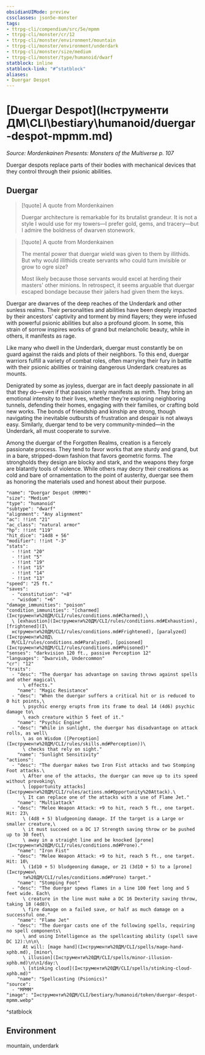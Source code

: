 ```yaml
---
obsidianUIMode: preview
cssclasses: json5e-monster
tags:
- ttrpg-cli/compendium/src/5e/mpmm
- ttrpg-cli/monster/cr/12
- ttrpg-cli/monster/environment/mountain
- ttrpg-cli/monster/environment/underdark
- ttrpg-cli/monster/size/medium
- ttrpg-cli/monster/type/humanoid/dwarf
statblock: inline
statblock-link: "#^statblock"
aliases:
- Duergar Despot
---
```

# [Duergar Despot](Інструменти ДМ\CLI\bestiary\humanoid/duergar-despot-mpmm.md)
*Source: Mordenkainen Presents: Monsters of the Multiverse p. 107*  

Duergar despots replace parts of their bodies with mechanical devices that they control through their psionic abilities.

## Duergar

> [!quote] A quote from Mordenkainen  
> 
> Duergar architecture is remarkable for its brutalist grandeur. It is not a style I would use for my towers—I prefer gold, gems, and tracery—but I admire the boldness of dwarven stonework.

> [!quote] A quote from Mordenkainen  
> 
> The mental power that duergar wield was given to them by illithids. But why would illithids create servants who could turn invisible or grow to ogre size?
> 
> Most likely because those servants would excel at herding their masters' other minions. In retrospect, it seems arguable that duergar escaped bondage because their jailers had given them the keys.

Duergar are dwarves of the deep reaches of the Underdark and other sunless realms. Their personalities and abilities have been deeply impacted by their ancestors' captivity and torment by mind flayers; they were infused with powerful psionic abilities but also a profound gloom. In some, this strain of sorrow inspires works of grand but melancholic beauty, while in others, it manifests as rage.

Like many who dwell in the Underdark, duergar must constantly be on guard against the raids and plots of their neighbors. To this end, duergar warriors fulfill a variety of combat roles, often marrying their fury in battle with their psionic abilities or training dangerous Underdark creatures as mounts.

Denigrated by some as joyless, duergar are in fact deeply passionate in all that they do—even if that passion rarely manifests as mirth. They bring an emotional intensity to their lives, whether they're exploring neighboring tunnels, defending their homes, engaging with their families, or crafting bold new works. The bonds of friendship and kinship are strong, though navigating the inevitable outbursts of frustration and despair is not always easy. Similarly, duergar tend to be very community-minded—in the Underdark, all must cooperate to survive.

Among the duergar of the Forgotten Realms, creation is a fiercely passionate process. They tend to favor works that are sturdy and grand, but in a bare, stripped-down fashion that favors geometric forms. The strongholds they design are blocky and stark, and the weapons they forge are blatantly tools of violence. While others may decry their creations as cold and bare of ornamentation to the point of austerity, duergar see them as honoring the materials used and honest about their purpose.

```statblock
"name": "Duergar Despot (MPMM)"
"size": "Medium"
"type": "humanoid"
"subtype": "dwarf"
"alignment": "Any alignment"
"ac": !!int "21"
"ac_class": "natural armor"
"hp": !!int "119"
"hit_dice": "14d8 + 56"
"modifier": !!int "-3"
"stats":
  - !!int "20"
  - !!int "5"
  - !!int "19"
  - !!int "15"
  - !!int "14"
  - !!int "13"
"speed": "25 ft."
"saves":
  - "constitution": "+8"
  - "wisdom": "+6"
"damage_immunities": "poison"
"condition_immunities": "[charmed](Інструменти%20ДМ/CLI/rules/conditions.md#Charmed),\
  \ [exhaustion](Інструменти%20ДМ/CLI/rules/conditions.md#Exhaustion), [frightened](І\
  нструменти%20ДМ/CLI/rules/conditions.md#Frightened), [paralyzed](Інструменти%20Д\
  М/CLI/rules/conditions.md#Paralyzed), [poisoned](Інструменти%20ДМ/CLI/rules/conditions.md#Poisoned)"
"senses": "darkvision 120 ft., passive Perception 12"
"languages": "Dwarvish, Undercommon"
"cr": "12"
"traits":
  - "desc": "The duergar has advantage on saving throws against spells and other magical\
      \ effects."
    "name": "Magic Resistance"
  - "desc": "When the duergar suffers a critical hit or is reduced to 0 hit points,\
      \ psychic energy erupts from its frame to deal 14 (4d6) psychic damage to\
      \ each creature within 5 feet of it."
    "name": "Psychic Engine"
  - "desc": "While in sunlight, the duergar has disadvantage on attack rolls, as well\
      \ as on Wisdom ([Perception](Інструменти%20ДМ/CLI/rules/skills.md#Perception))\
      \ checks that rely on sight."
    "name": "Sunlight Sensitivity"
"actions":
  - "desc": "The duergar makes two Iron Fist attacks and two Stomping Foot attacks.\
      \ After one of the attacks, the duergar can move up to its speed without provoking\
      \ [opportunity attacks](Інструменти%20ДМ/CLI/rules/actions.md#Opportunity%20Attack).\
      \ It can replace one of the attacks with a use of Flame Jet."
    "name": "Multiattack"
  - "desc": "Melee Weapon Attack: +9 to hit, reach 5 ft., one target. Hit: 23\
      \ (4d8 + 5) bludgeoning damage. If the target is a Large or smaller creature,\
      \ it must succeed on a DC 17 Strength saving throw or be pushed up to 30 feet\
      \ away in a straight line and be knocked [prone](Інструменти%20ДМ/CLI/rules/conditions.md#Prone)."
    "name": "Iron Fist"
  - "desc": "Melee Weapon Attack: +9 to hit, reach 5 ft., one target. Hit: 10\
      \ (1d10 + 5) bludgeoning damage, or 21 (3d10 + 5) to a [prone](Інструмен\
      ти%20ДМ/CLI/rules/conditions.md#Prone) target."
    "name": "Stomping Foot"
  - "desc": "The duergar spews flames in a line 100 feet long and 5 feet wide. Each\
      \ creature in the line must make a DC 16 Dexterity saving throw, taking 18 (4d8)\
      \ fire damage on a failed save, or half as much damage on a successful one."
    "name": "Flame Jet"
  - "desc": "The duergar casts one of the following spells, requiring no spell components\
      \ and using Intelligence as the spellcasting ability (spell save DC 12):\n\n\
      At will: [mage hand](Інструменти%20ДМ/CLI/spells/mage-hand-xphb.md), [minor\
      \ illusion](Інструменти%20ДМ/CLI/spells/minor-illusion-xphb.md)\n\n1/day:\
      \ [stinking cloud](Інструменти%20ДМ/CLI/spells/stinking-cloud-xphb.md)"
    "name": "Spellcasting (Psionics)"
"source":
  - "MPMM"
"image": "Інструменти%20ДМ/CLI/bestiary/humanoid/token/duergar-despot-mpmm.webp"
```
^statblock

## Environment

mountain, underdark